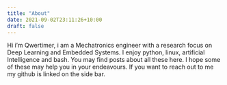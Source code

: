 ```yaml
---
title: "About"
date: 2021-09-02T23:11:26+10:00
draft: false
---
```


Hi i’m Qwertimer, i am a Mechatronics engineer with a research focus on
Deep Learning and Embedded Systems. I enjoy python, linux, artificial
Intelligence and bash. You may find posts about all these here. I hope
some of these may help you in your endeavours. If you want to reach out 
to me my github is linked on the side bar.
